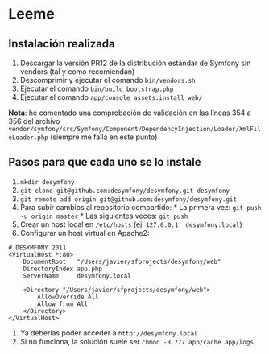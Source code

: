 Leeme
=====

Instalación realizada
--------------------

  1. Descargar la versión PR12 de la distribución estándar de Symfony sin vendors (tal y como recomiendan)
  2. Descomprimir y ejecutar el comando `bin/vendors.sh`
  3. Ejecutar el comando `bin/build_bootstrap.php`
  4. Ejecutar el comando `app/console assets:install web/`

**Nota**: he comentado una comprobación de validación en las líneas 354 a 356 del archivo `vendor/symfony/src/Symfony/Component/DependencyInjection/Loader/XmlFileLoader.php` (siempre me falla en este punto)

Pasos para que cada uno se lo instale
-------------------------------------

  1. `mkdir desymfony`
  1. `git clone git@github.com:desymfony/desymfony.git desymfony`
  1. `git remote add origin git@github.com:desymfony/desymfony.git`
  1. Para subir cambios al repositorio compartido:
    * La primera vez: `git push -u origin master`
    * Las siguientes veces: `git push`
  1. Crear un host local en `/etc/hosts` (ej. `127.0.0.1  desymfony.local`)
  1. Configurar un host virtual en Apache2:

```
# DESYMFONY 2011
<VirtualHost *:80>
    DocumentRoot   "/Users/javier/sfprojects/desymfony/web"
    DirectoryIndex app.php
    ServerName     desymfony.local

    <Directory "/Users/javier/sfprojects/desymfony/web">
        AllowOverride All
        Allow from All
    </Directory>
</VirtualHost>
```
  1. Ya deberías poder acceder a `http://desymfony.local`
  1. Si no funciona, la solución suele ser `chmod -R 777 app/cache app/logs`
